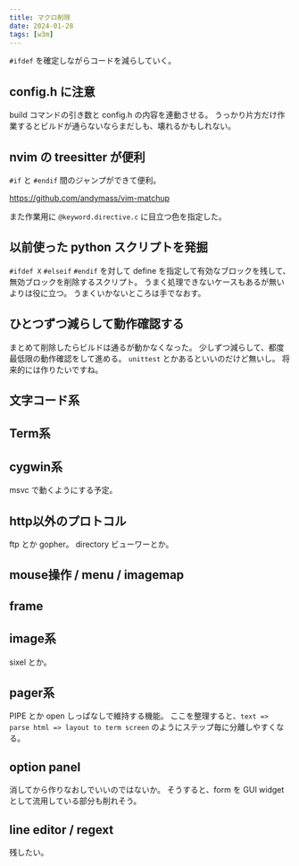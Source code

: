 ```yaml
---
title: マクロ削除
date: 2024-01-28
tags: [w3m]
---
```


`#ifdef` を確定しながらコードを減らしていく。

## config.h に注意

build コマンドの引き数と config.h の内容を連動させる。
うっかり片方だけ作業するとビルドが通らないならまだしも、壊れるかもしれない。

## nvim の treesitter が便利

`#if` と `#endif` 間のジャンプができて便利。

https://github.com/andymass/vim-matchup

また作業用に `@keyword.directive.c` に目立つ色を指定した。

## 以前使った python スクリプトを発掘

`#ifdef X` `#elseif` `#endif` を対して define を指定して有効なブロックを残して、
無効ブロックを削除するスクリプト。
うまく処理できないケースもあるが無いよりは役に立つ。
うまくいかないところは手でなおす。

## ひとつずつ減らして動作確認する

まとめて削除したらビルドは通るが動かなくなった。
少しずつ減らして、都度最低限の動作確認をして進める。
`unittest` とかあるといいのだけど無いし。
将来的には作りたいですね。

## 文字コード系

## Term系

## cygwin系

msvc で動くようにする予定。

## http以外のプロトコル

ftp とか gopher。
directory ビューワーとか。

## mouse操作 / menu / imagemap

## frame

## image系

sixel とか。

## pager系

PIPE とか open しっぱなしで維持する機能。
ここを整理すると、`text => parse html => layout to term screen` のようにステップ毎に分離しやすくなる。

## option panel

消してから作りなおしでいいのではないか。
そうすると、form を GUI widget として流用している部分も削れそう。

## line editor / regext

残したい。

